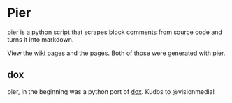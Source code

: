 # Pier

pier is a python script that scrapes block comments from source code and turns it into markdown.

View the [wiki pages](https://github.com/cloakedcode/pier/wiki) and the [pages](http://cloakedcode.github.com/pier). Both of those were generated with pier.

## dox

pier, in the beginning was a python port of [dox](http://visionmedia.github.com/dox/). Kudos to @visionmedia!

